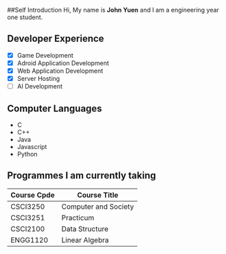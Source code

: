 ##Self Introduction
Hi, My name is __John Yuen__ and I am a engineering year one student.
## Developer Experience
- [x] Game Development
- [x] Adroid Application Development
- [x] Web Application Development
- [x] Server Hosting
- [ ] AI Development

## Computer Languages
* C
* C++
* Java
* Javascript
* Python

## Programmes I am currently taking
Course Cpde | Course Title 
------------|-------------
CSCI3250 | Computer and Society
CSCI3251 | Practicum
CSCI2100 | Data Structure
ENGG1120 | Linear Algebra

 
